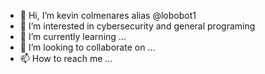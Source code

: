 - 👋 Hi, I’m kevin colmenares alias @lobobot1
- 👀 I’m interested in cybersecurity and general programing
- 🌱 I’m currently learning ...
- 💞️ I’m looking to collaborate on ...
- 📫 How to reach me ...

<!---
lobobot1/lobobot1 is a ✨ special ✨ repository because its `README.md` (this file) appears on your GitHub profile.
You can click the Preview link to take a look at your changes.
--->

